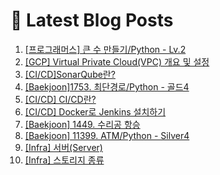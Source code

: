# 📕 Latest Blog Posts

<ol><li><a href='https://lucy-devblog.tistory.com/entry/%ED%94%84%EB%A1%9C%EA%B7%B8%EB%9E%98%EB%A8%B8%EC%8A%A4-%ED%81%B0-%EC%88%98-%EB%A7%8C%EB%93%A4%EA%B8%B0Python-Lv2' target='_blank'>[프로그래머스] 큰 수 만들기/Python - Lv.2</a></li><li><a href='https://lucy-devblog.tistory.com/entry/GCP-Virtual-Private-CloudVPC-%EA%B0%9C%EC%9A%94-%EB%B0%8F-%EC%84%A4%EC%A0%95' target='_blank'>[GCP] Virtual Private Cloud(VPC) 개요 및 설정</a></li><li><a href='https://lucy-devblog.tistory.com/entry/CICDSonarQube%EB%9E%80' target='_blank'>[CI/CD]SonarQube란?</a></li><li><a href='https://lucy-devblog.tistory.com/entry/Baekjoon1753-%EC%B5%9C%EB%8B%A8%EA%B2%BD%EB%A1%9CPython-%EA%B3%A8%EB%93%9C4' target='_blank'>[Baekjoon]1753. 최단경로/Python - 골드4</a></li><li><a href='https://lucy-devblog.tistory.com/entry/CICD-CICD%EB%9E%80' target='_blank'>[CI/CD] CI/CD란?</a></li><li><a href='https://lucy-devblog.tistory.com/entry/CICD-Docker%EB%A1%9C-Jenkins-%EC%84%A4%EC%B9%98%ED%95%98%EA%B8%B0' target='_blank'>[CI/CD] Docker로 Jenkins 설치하기</a></li><li><a href='https://lucy-devblog.tistory.com/entry/Baekjoon-1449-%EC%88%98%EB%A6%AC%EA%B3%B5-%ED%95%AD%EC%8A%B9' target='_blank'>[Baekjoon] 1449. 수리공 항승</a></li><li><a href='https://lucy-devblog.tistory.com/entry/Baekjoon-11399-ATMPython-Silver4' target='_blank'>[Baekjoon] 11399. ATM/Python - Silver4</a></li><li><a href='https://lucy-devblog.tistory.com/entry/Infra-%EC%84%9C%EB%B2%84Server' target='_blank'>[Infra] 서버(Server)</a></li><li><a href='https://lucy-devblog.tistory.com/entry/Infra-%EC%8A%A4%ED%86%A0%EB%A6%AC%EC%A7%80-%EC%A2%85%EB%A5%98' target='_blank'>[Infra] 스토리지 종류</a></li></ol>
